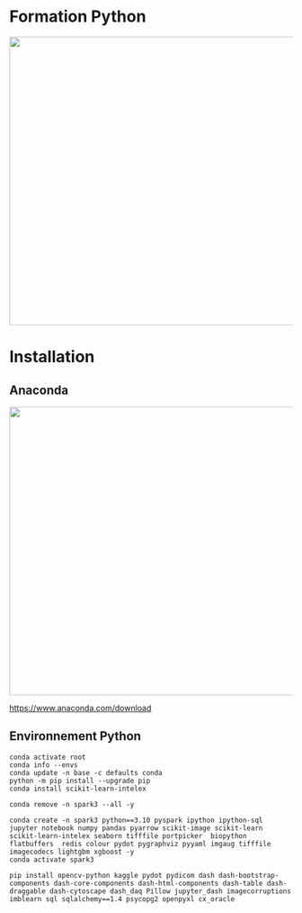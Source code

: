 # Formation Python 

<img src="https://github.com/rbizoi/PythonFormation/blob/main/images/python-image-logo-940x530.jpeg" width="512">

# Installation 

## Anaconda 

<img src="https://github.com/rbizoi/PythonFormation/blob/main/images/anaconda.png" width="512">


https://www.anaconda.com/download

## Environnement Python

```
conda activate root
conda info --envs
conda update -n base -c defaults conda
python -m pip install --upgrade pip
conda install scikit-learn-intelex

conda remove -n spark3 --all -y

conda create -n spark3 python==3.10 pyspark ipython ipython-sql jupyter notebook numpy pandas pyarrow scikit-image scikit-learn scikit-learn-intelex seaborn tifffile portpicker  biopython flatbuffers  redis colour pydot pygraphviz pyyaml imgaug tifffile imagecodecs lightgbm xgboost -y
conda activate spark3

pip install opencv-python kaggle pydot pydicom dash dash-bootstrap-components dash-core-components dash-html-components dash-table dash-draggable dash-cytoscape dash_daq Pillow jupyter_dash imagecorruptions imblearn sql sqlalchemy==1.4 psycopg2 openpyxl cx_oracle

```


